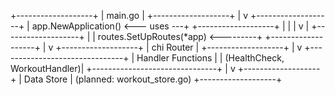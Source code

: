 +-------------------+
|    main.go        |
+-------------------+
         |
         v
+-------------------+
| app.NewApplication()  <--- uses ---+
+-------------------+                |
         |                           |
         v                           |
+-------------------+                |
| routes.SetUpRoutes(*app) <---------+
+-------------------+
         |
         v
+-------------------+
|   chi Router      |
+-------------------+
         |
         v
+-------------------------------+
|   Handler Functions           |
|  (HealthCheck, WorkoutHandler)|
+-------------------------------+
         |
         v
+-------------------+
|   Data Store      |  (planned: workout_store.go)
+-------------------+